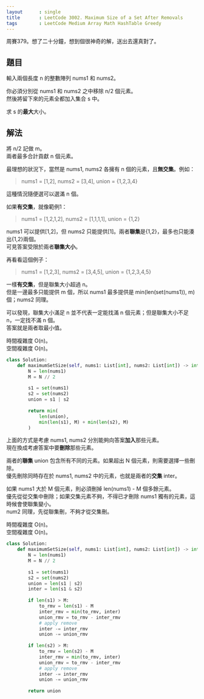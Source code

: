 ```yaml
---
layout      : single
title       : LeetCode 3002. Maximum Size of a Set After Removals
tags        : LeetCode Medium Array Math HashTable Greedy
---
```

周賽379。想了二十分鐘，想到個很神奇的解，送出去還真對了。  

## 題目

輸入兩個長度 n 的整數陣列 nums1 和 nums2。  

你必須分別從 nums1 和 nums2 之中移除 n/2 個元素。  
然後將留下來的元素全都加入集合 s 中。  

求 s 的**最大**大小。  

## 解法

將 n/2 記做 m。  
兩者最多合計貢獻 n 個元素。  

最理想的狀況下，當然是 nums1, nums2 各擁有 n 個的元素，且**無交集**。例如：  
> nums1 = [1,2], nums2 = [3,4], union = {1,2,3,4}  

這種情況隨便選可以選滿 n 個。  

如果**有交集**，就像範例1：  
> nums1 = [1,2,1,2], nums2 = [1,1,1,1], union = {1,2}  

nums1 可以提供[1,2]，但 nums2 只能提供[1]。兩者**聯集**是{1,2}，最多也只能湊出{1,2}兩個。  
可見答案受限於兩者**聯集大小**。  

再看看這個例子：  
> nums1 = [1,2,3], nums2 = [3,4,5], union = {1,2,3,4,5}  

一樣**有交集**，但是聯集大小超過 n。  
但是一邊最多只能提供 m 個，所以 nums1 最多提供是 min(len(set(nums1)), m) 個；nums2 同理。  

可以發現，聯集大小滿足 n 並不代表一定能找滿 n 個元素；但是聯集大小不足 n，一定找不滿 n 個。  
答案就是兩者取最小值。  

時間複雜度 O(n)。  
空間複雜度 O(n)。  

```python
class Solution:
    def maximumSetSize(self, nums1: List[int], nums2: List[int]) -> int:
        N = len(nums1)
        M = N // 2
        
        s1 = set(nums1)
        s2 = set(nums2)
        union = s1 | s2
        
        return min(
            len(union),
            min(len(s1), M) + min(len(s2), M)
        )
```

上面的方式是考慮 nums1, nums2 分別能夠向答案**加入**那些元素。  
現在換成考慮答案中要**刪除**那些元素。  

兩者的**聯集** union 包含所有不同的元素。如果超出 N 個元素，則需要選擇一些刪除。  
優先刪除同時存在於 nums1, nums2 中的元素，也就是兩者的**交集** inter。  

如果 nums1 大於 M 個元素，則必須刪掉 len(nums1) - M 個多餘元素。  
優先從從交集中刪除；如果交集元素不夠，不得已才刪除 nums1 獨有的元素，這時候會使聯集變小。  
num2 同理，先從聯集刪，不夠才從交集刪。  

時間複雜度 O(n)。  
空間複雜度 O(n)。  

```python
class Solution:
    def maximumSetSize(self, nums1: List[int], nums2: List[int]) -> int:
        N = len(nums1)
        M = N // 2
        
        s1 = set(nums1)
        s2 = set(nums2)
        union = len(s1 | s2) 
        inter = len(s1 & s2)
        
        if len(s1) > M:
            to_rmv = len(s1) - M 
            inter_rmv = min(to_rmv, inter)
            union_rmv = to_rmv - inter_rmv
            # apply remove 
            inter -= inter_rmv
            union -= union_rmv
            
        if len(s2) > M:
            to_rmv = len(s2) - M 
            inter_rmv = min(to_rmv, inter)
            union_rmv = to_rmv - inter_rmv
            # apply remove 
            inter -= inter_rmv
            union -= union_rmv
                
        return union
```
